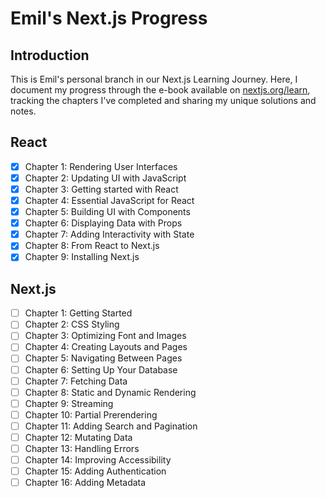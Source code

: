 # Emil's Next.js Progress

## Introduction

This is Emil's personal branch in our Next.js Learning Journey. Here, I document my progress through the e-book available on [nextjs.org/learn](https://nextjs.org/learn), tracking the chapters I've completed and sharing my unique solutions and notes.

## React

- [x] Chapter 1: Rendering User Interfaces
- [x] Chapter 2: Updating UI with JavaScript
- [x] Chapter 3: Getting started with React
- [x] Chapter 4: Essential JavaScript for React
- [x] Chapter 5: Building UI with Components
- [x] Chapter 6: Displaying Data with Props
- [x] Chapter 7: Adding Interactivity with State
- [x] Chapter 8: From React to Next.js
- [x] Chapter 9: Installing Next.js

## Next.js

- [ ] Chapter 1: Getting Started
- [ ] Chapter 2: CSS Styling
- [ ] Chapter 3: Optimizing Font and Images
- [ ] Chapter 4: Creating Layouts and Pages
- [ ] Chapter 5: Navigating Between Pages
- [ ] Chapter 6: Setting Up Your Database
- [ ] Chapter 7: Fetching Data
- [ ] Chapter 8: Static and Dynamic Rendering
- [ ] Chapter 9: Streaming
- [ ] Chapter 10: Partial Prerendering
- [ ] Chapter 11: Adding Search and Pagination
- [ ] Chapter 12: Mutating Data
- [ ] Chapter 13: Handling Errors
- [ ] Chapter 14: Improving Accessibility
- [ ] Chapter 15: Adding Authentication
- [ ] Chapter 16: Adding Metadata
